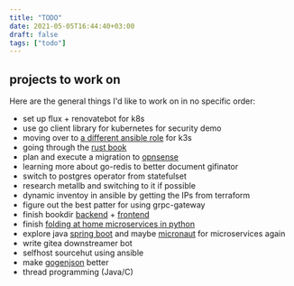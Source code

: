 ```yaml
---
title: "TODO"
date: 2021-05-05T16:44:40+03:00
draft: false
tags: ["todo"]
---
```


## projects to work on
Here are the general things I'd like to work on in no specific order:

- set up flux + renovatebot for k8s
- use go client library for kubernetes for security demo
- moving over to [a different ansible role](https://github.com/PyratLabs/ansible-role-k3s) for k3s
- going through the [rust book](https://doc.rust-lang.org/book)
- plan and execute a migration to [opnsense](https://opnsense.org)
- learning more about go-redis to better document gifinator
- switch to postgres operator from statefulset
- research metallb and switching to it if possible
- dynamic inventoy in ansible by getting the IPs from terraform
- figure out the best patter for using grpc-gateway
- finish bookdir [backend](https://gitlab.com/insanitywholesale/bookdir) + [frontend](https://gitlab.com/insanitywholesale/simple-react-boi)
- finish [folding at home microservices in python](https://gitlab.com/insanitywholesale/fahusrvs)
- explore java [spring boot](https://spring.io/projects/spring-boot) and maybe [micronaut](https://micronaut.io) for microservices again
- write gitea downstreamer bot
- selfhost sourcehut using ansible
- make [gogenjson](https://gitlab.com/insanitywholesale/gogenjson) better
- thread programming (Java/C)
